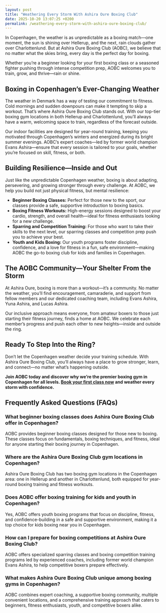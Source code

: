 ```yaml
---
layout: post
title: "Weathering Every Storm With Ashira Oure Boxing Club"
date: 2025-10-20 13:07:25 +0200
permalink: /weathering-every-storm-with-ashira-oure-boxing-club/
---
```

In Copenhagen, the weather is as unpredictable as a boxing match—one moment, the sun is shining over Hellerup, and the next, rain clouds gather over Charlottenlund. But at Ashira Oure Boxing Club (AOBC), we believe that no matter what the skies bring, every day is the perfect day for boxing.

Whether you’re a beginner looking for your first boxing class or a seasoned fighter pushing through intense competition prep, AOBC welcomes you to train, grow, and thrive—rain or shine.

## Boxing in Copenhagen’s Ever-Changing Weather

The weather in Denmark has a way of testing our commitment to fitness. Cold mornings and sudden downpours can make it tempting to skip a workout. That’s where Ashira Oure Boxing Club stands out. With our top-tier boxing gym locations in both Hellerup and Charlottenlund, you’ll always have a warm, welcoming space to train, regardless of the forecast outside.

Our indoor facilities are designed for year-round training, keeping you motivated through Copenhagen’s winters and energized during its bright summer evenings. AOBC’s expert coaches—led by former world champion Evans Ashira—ensure that every session is tailored to your goals, whether you’re focused on skill, fitness, or both.

## Building Resilience—Inside and Out

Just like the unpredictable Copenhagen weather, boxing is about adapting, persevering, and growing stronger through every challenge. At AOBC, we help you build not just physical fitness, but mental resilience:

- **Beginner Boxing Classes:** Perfect for those new to the sport, our classes provide a safe, supportive introduction to boxing basics.
- **Boxing Fitness Workouts:** High-energy sessions designed to boost your cardio, strength, and overall health—ideal for fitness enthusiasts looking for a new challenge.
- **Sparring and Competition Training:** For those who want to take their skills to the next level, our sparring classes and competition prep push you to achieve your best.
- **Youth and Kids Boxing:** Our youth programs foster discipline, confidence, and a love for fitness in a fun, safe environment—making AOBC the go-to boxing club for kids and families in Copenhagen.

## The AOBC Community—Your Shelter From the Storm

At Ashira Oure, boxing is more than a workout—it’s a community. No matter the weather, you’ll find encouragement, camaraderie, and support from fellow members and our dedicated coaching team, including Evans Ashira, Yuna Ashira, and Lucas Ashira.

Our inclusive approach means everyone, from amateur boxers to those just starting their fitness journey, finds a home at AOBC. We celebrate each member’s progress and push each other to new heights—inside and outside the ring.

## Ready To Step Into the Ring?

Don’t let the Copenhagen weather decide your training schedule. With Ashira Oure Boxing Club, you’ll always have a place to grow stronger, learn, and connect—no matter what’s happening outside.

**Join AOBC today and discover why we’re the premier boxing gym in Copenhagen for all levels. [Book your first class now](https://www.ashiraoure.com/) and weather every storm with confidence.**

## Frequently Asked Questions (FAQs)

### What beginner boxing classes does Ashira Oure Boxing Club offer in Copenhagen?
AOBC provides beginner boxing classes designed for those new to boxing. These classes focus on fundamentals, boxing techniques, and fitness, ideal for anyone starting their boxing journey in Copenhagen.

### Where are the Ashira Oure Boxing Club gym locations in Copenhagen?
Ashira Oure Boxing Club has two boxing gym locations in the Copenhagen area: one in Hellerup and another in Charlottenlund, both equipped for year-round boxing training and fitness workouts.

### Does AOBC offer boxing training for kids and youth in Copenhagen?
Yes, AOBC offers youth boxing programs that focus on discipline, fitness, and confidence-building in a safe and supportive environment, making it a top choice for kids boxing near you in Copenhagen.

### How can I prepare for boxing competitions at Ashira Oure Boxing Club?
AOBC offers specialized sparring classes and boxing competition training programs led by experienced coaches, including former world champion Evans Ashira, to help competitive boxers prepare effectively.

### What makes Ashira Oure Boxing Club unique among boxing gyms in Copenhagen?
AOBC combines expert coaching, a supportive boxing community, multiple convenient locations, and a comprehensive training approach that caters to beginners, fitness enthusiasts, youth, and competitive boxers alike.

<script type="application/ld+json">
{
  "@context": "https://schema.org",
  "@type": "BlogPosting",
  "headline": "Weathering Every Storm With Ashira Oure Boxing Club",
  "description": "Discover how Ashira Oure Boxing Club in Copenhagen offers year-round boxing training, beginner classes, youth programs, and competition prep with expert coaching from former world champion Evans Ashira.",
  "url": "https://www.ashiraoure.com/",
  "author": {
    "@type": "Person",
    "name": "Evans Ashira"
  },
  "publisher": {
    "@type": "Person",
    "name": "Evans Ashira"
  },
  "mainEntityOfPage": {
    "@type": "WebPage",
    "@id": "https://www.ashiraoure.com/"
  },
  "datePublished": "2024-06-01",
  "dateModified": "2024-06-01",
  "keywords": "ashira oure boxing club, ashira oure, aobc, evans ashira, boxing club copenhagen, boxing gym copenhagen, boxing copenhagen, hellerup boxing gym, copenhagen boxing club, beginner boxing classes, boxing club for beginners, boxing academy, youth boxing, kids boxing near me, boxing classes, sparring classes, boxing competition training, boxing training for kids, amateur boxing club, ashira wellness, yuna ashira, lucas ashira, oure fitness, boxing fitness, fitness boxing, boxing community, first boxing class"
}
</script>

<script type="application/ld+json">
{
  "@context": "https://schema.org",
  "@type": "FAQPage",
  "mainEntity": [
    {
      "@type": "Question",
      "name": "What beginner boxing classes does Ashira Oure Boxing Club offer in Copenhagen?",
      "acceptedAnswer": {
        "@type": "Answer",
        "text": "AOBC provides beginner boxing classes designed for those new to boxing. These classes focus on fundamentals, boxing techniques, and fitness, ideal for anyone starting their boxing journey in Copenhagen."
      }
    },
    {
      "@type": "Question",
      "name": "Where are the Ashira Oure Boxing Club gym locations in Copenhagen?",
      "acceptedAnswer": {
        "@type": "Answer",
        "text": "Ashira Oure Boxing Club has two boxing gym locations in the Copenhagen area: one in Hellerup and another in Charlottenlund, both equipped for year-round boxing training and fitness workouts."
      }
    },
    {
      "@type": "Question",
      "name": "Does AOBC offer boxing training for kids and youth in Copenhagen?",
      "acceptedAnswer": {
        "@type": "Answer",
        "text": "Yes, AOBC offers youth boxing programs that focus on discipline, fitness, and confidence-building in a safe and supportive environment, making it a top choice for kids boxing near you in Copenhagen."
      }
    },
    {
      "@type": "Question",
      "name": "How can I prepare for boxing competitions at Ashira Oure Boxing Club?",
      "acceptedAnswer": {
        "@type": "Answer",
        "text": "AOBC offers specialized sparring classes and boxing competition training programs led by experienced coaches, including former world champion Evans Ashira, to help competitive boxers prepare effectively."
      }
    },
    {
      "@type": "Question",
      "name": "What makes Ashira Oure Boxing Club unique among boxing gyms in Copenhagen?",
      "acceptedAnswer": {
        "@type": "Answer",
        "text": "AOBC combines expert coaching, a supportive boxing community, multiple convenient locations, and a comprehensive training approach that caters to beginners, fitness enthusiasts, youth, and competitive boxers alike."
      }
    }
  ]
}
</script>
